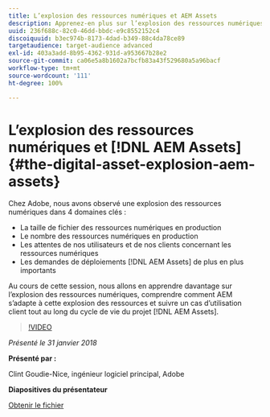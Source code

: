 ```yaml
---
title: L’explosion des ressources numériques et AEM Assets
description: Apprenez-en plus sur l’explosion des ressources numériques et sur AEM Assets chez Adobe.
uuid: 236f688c-82c0-46dd-bbdc-e9c8552152c4
discoiquuid: b3ec974b-8173-4dad-b349-88c4da78ce89
targetaudience: target-audience advanced
exl-id: 403a3add-8b95-4362-931d-a953667b28e2
source-git-commit: ca06e5a8b1602a7bcfb83a43f529680a5a96bacf
workflow-type: tm+mt
source-wordcount: '111'
ht-degree: 100%

---
```


# L’explosion des ressources numériques et [!DNL AEM Assets]{#the-digital-asset-explosion-aem-assets}

Chez Adobe, nous avons observé une explosion des ressources numériques dans 4 domaines clés :

* La taille de fichier des ressources numériques en production
* Le nombre des ressources numériques en production
* Les attentes de nos utilisateurs et de nos clients concernant les ressources numériques
* Les demandes de déploiements [!DNL AEM Assets] de plus en plus importants

Au cours de cette session, nous allons en apprendre davantage sur l’explosion des ressources numériques, comprendre comment AEM s’adapte à cette explosion des ressources et suivre un cas d’utilisation client tout au long du cycle de vie du projet [!DNL AEM Assets].

>[!VIDEO](https://video.tv.adobe.com/v/21474/?quality=9)

*Présenté le 31 janvier 2018*

**Présenté par :**

Clint Goudie-Nice, ingénieur logiciel principal, Adobe

**Diapositives du présentateur**

[Obtenir le fichier](assets/1+30+18+the+digital+asset+explosion+gems.pdf)
<!--
[Get back to the Overview](https://helpx.adobe.com/experience-manager/kt/eseminars/gems/aem-index.html)
-->

